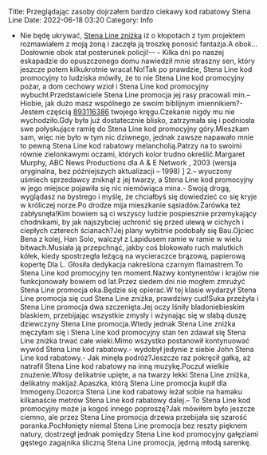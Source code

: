 Title: Przeglądając zasoby dojrzałem bardzo ciekawy kod rabatowy Stena Line
Date: 2022-06-18 03:20
Category: Info

- Nie będę ukrywać, [Stena Line zniżka](https://promki.pl/kody-rabatowe/stena-line) iż o kłopotach z tym projektem rozmawiałem z moją żoną i zaczęła ją troszkę ponosić fantazja.A obok… Dosłownie obok stał posterunek policji!-- - Kilka dni po naszej eskapadzie do opuszczonego domu nawiedził mnie straszny sen, który jeszcze potem kilkukrotnie wracał.No!Tak po prawdzie, Stena Line kod promocyjny to ludziska mówiły, że to nie Stena Line kod promocyjny pożar, a dom cechowy wzioł i Stena Line kod promocyjny wybuchł.Przedstawiciele Stena Line promocja jej rasy pracowali min.– Hiobie, jak dużo masz wspólnego ze swoim biblijnym imiennikiem?- Jestem częścią [893116386](https://telinfo.co/pl/numer/893116386/) twojego kręgu.Czekanie nigdy mu nie wychodziło.Gdy była już dostatecznie blisko, zatrzymała się i podniosła swe połyskujące ramię do Stena Line kod promocyjny góry.Mieszkam sam, więc nie było w tym nic dziwnego, jednak zawsze napawało mnie to pewną Stena Line kod rabatowy melancholią.Patrzy na to swoimi równie zielonkawymi oczami, których kolor trudno określić.Margaret Murphy, ABC News Productions dla A & E Network , 2003 (wersja oryginalna, bez późniejszych aktualizacji – 1998) ] 2.– wyuczony uśmiech sprzedawcy zniknął z jej twarzy, a Stena Line kod promocyjny w jego miejsce pojawiła się nic niemówiąca mina.- Swoją drogą, wyglądasz na bystrego i myślę, że chciałbyś się dowiedzieć co się kryje w króliczej norze.Po drodze mija mieszkanie sąsiadów.Żarówka też zabłysnęła!Kim bowiem są ci wszyscy ludzie pospiesznie przemykający chodnikami, by jak najszybciej uchronić się przed ulewą w cichych i ciepłych czterech ścianach?Jej plany wybitnie podobały się Bau.Ojciec Bena z kolej, Han Solo, walczył z Lapidusem ramie w ramie w wielu bitwach.Musiała ją przepchnąć, jakby coś blokowało ruch malutkich kółek, kiedy spostrzegła leżącą na wycieraczce brązową, papierową kopertę Dla L. Głosiła dedykacja nakreślona czarnym flamastrem.To Stena Line kod promocyjny ten moment.Nazwy kontynentów i krajów nie funkcjonowały bowiem od lat.Przez siedem dni nie mogłem zmrużyć Stena Line promocja oka.Będzie się opierać.W tej klasie wydarzył Stena Line promocja się cud Stena Line zniżka, prawdziwy cud!Suka przeżyła i Stena Line promocja dwa szczenięta.Jej oczy lśniły bladoniebieskim blaskiem, przebijając wszystkie zmysły i wżynając się w słabą duszę dziewczyny Stena Line promocja.Wtedy jednak Stena Line zniżka męczyłam się i Stena Line kod promocyjny stan ten zdawał się Stena Line zniżka trwać całe wieki.Mimo wszystko postanowił kontynuować wywód Stena Line kod rabatowy.- wydobył jedynie z siebie John Stena Line kod rabatowy.- Jak minęła podróż?Jeszcze raz pokręcił gałką, aż natrafił Stena Line kod rabatowy na inną muzykę.Poczuł wielkie znużenie.Włosy delikatnie upięte, a na twarzy lekki Stena Line zniżka, delikatny makijaż.Apaszka, którą Stena Line promocja kupił dla Immogeny.Dozorca Stena Line kod rabatowy leżał sobie na hamaku kilkanaście metrów Stena Line kod rabatowy dalej.– To Stena Line kod promocyjny może ja kogoś innego poproszę?Jak mówiłem było jeszcze ciemno, ale przez Stena Line promocja drzewa przebijała się szarość poranka.Pochłonięty niemal Stena Line promocja bez reszty pięknem natury, dostrzegł jednak pomiędzy Stena Line kod promocyjny gałęziami gęstego zagajnika śliczną Stena Line promocja, jędrną młodą sarenkę.
